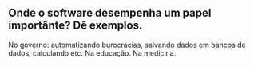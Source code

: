 ## Onde o software desempenha um papel importânte? Dê exemplos.

No governo: automatizando burocracias, salvando dados em bancos de dados, calculando etc.
Na educação.
Na medicina.
